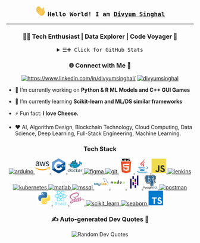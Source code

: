 <h3 align="center"><img src="wave.gif" width="30px" height="30px">
  <samp> Hello World! I am 
    <b> <a rel="nofollow noopener noreferrer" target="_blank" href="https://github.com/divyumsinghal">Divyum Singhal</a> </b>
  </samp>
</h3>

---

<h3 align="center">👨‍💻 Tech Enthusiast | Data Explorer | Code Voyager 🌌</h3>

<details align="center">
   <summary> <samp> &#9776;➕ Click for GitHub Stats</samp></summary>
   <p align="center">
     <br>
     <!-- GitHub statistics -->
     <img src="https://github-readme-stats.vercel.app/api?username=divyumsinghal&theme=radical&show_icons=true&hide_border=true" />
     <br>
    <!-- GitHub contribution streak -->
     <a href="https://github.com/divyumsinghal" target="_blank"><img alt="divyumsinghal" src="https://github-readme-streak-stats.herokuapp.com/?user=divyumsinghal&theme=omni&hide_border=false"/></a> 
     <br>
     <!-- Top programming languages -->
     <img src="https://github-readme-stats.vercel.app/api/top-langs/?username=divyumsinghal&theme=radical&show_icons=true&hide_border=true&layout=compact&langs_count=8"/>
     <br>
     <!--  GitHub achievements-->
     <img src="https://github-profile-trophy.vercel.app/?username=divyumsinghal&theme=radical&no-frame=false&no-bg=false&margin-w=4" alt="divyumsinghal" />
    <!-- Last GitHub profile update -->
     <a href="https://github.com/divyumsinghal/divyumsinghal" target="_blank"><img alt="GitHub hits" src="https://img.shields.io/github/last-commit/divyumsinghal/divyumsinghal?label=profile%20updated&style=flat-square"></a>
     <br>
   </p>
</details>


<h3 align="center">🌐 Connect with Me 🚀</h3>
<p align="center">
  <a href="https://www.linkedin.com/in/divyumsinghal/" target="blank"><img src="https://raw.githubusercontent.com/rahuldkjain/github-profile-readme-generator/master/src/images/icons/Social/linked-in-alt.svg" alt="https://www.linkedin.com/in/divyumsinghal/" height="30" width="40" /></a>
  <a href="https://instagram.com/divyumsinghal" target="blank"><img src="https://raw.githubusercontent.com/rahuldkjain/github-profile-readme-generator/master/src/images/icons/Social/instagram.svg" alt="divyumsinghal" height="30" width="40" /></a>
</p>


- 🔭 I’m currently working on **Python & R ML Models and C++ GUI Games**

- 🌱 I’m currently learning **Scikit-learn and ML/DS similar frameworks**

- ⚡ Fun fact: **I love Cheese.**

- ❤️ AI, Algorithm Design, Blockchain Technology, Cloud Computing, Data Science, Deep Learning, Full-Stack Engineering, Machine Learning. 

<h3 align="center">Tech Stack</h3>


<p align="center"> </a> <a href="https://www.arduino.cc/" target="_blank" rel="noreferrer"> <img src="https://cdn.worldvectorlogo.com/logos/arduino-1.svg" alt="arduino" width="40" height="40"/> </a> <a href="https://aws.amazon.com" target="_blank" rel="noreferrer"> <img src="https://raw.githubusercontent.com/devicons/devicon/master/icons/amazonwebservices/amazonwebservices-original-wordmark.svg" alt="aws" width="40" height="40"/> </a> </a> <a href="https://www.w3schools.com/cpp/" target="_blank" rel="noreferrer"> <img src="https://raw.githubusercontent.com/devicons/devicon/master/icons/cplusplus/cplusplus-original.svg" alt="cplusplus" width="40" height="40"/> </a> <a href="https://www.docker.com/" target="_blank" rel="noreferrer"> <img src="https://raw.githubusercontent.com/devicons/devicon/master/icons/docker/docker-original-wordmark.svg" alt="docker" width="40" height="40"/> </a> <a href="https://www.figma.com/" target="_blank" rel="noreferrer"> <img src="https://www.vectorlogo.zone/logos/figma/figma-icon.svg" alt="figma" width="40" height="40"/> </a> <a href="https://git-scm.com/" target="_blank" rel="noreferrer"> <img src="https://www.vectorlogo.zone/logos/git-scm/git-scm-icon.svg" alt="git" width="40" height="40"/> </a> <a href="https://www.w3.org/html/" target="_blank" rel="noreferrer"> <img src="https://raw.githubusercontent.com/devicons/devicon/master/icons/html5/html5-original-wordmark.svg" alt="html5" width="40" height="40"/> </a> <a href="https://www.java.com" target="_blank" rel="noreferrer"> <img src="https://raw.githubusercontent.com/devicons/devicon/master/icons/java/java-original.svg" alt="java" width="40" height="40"/> </a> <a href="https://developer.mozilla.org/en-US/docs/Web/JavaScript" target="_blank" rel="noreferrer"> <img src="https://raw.githubusercontent.com/devicons/devicon/master/icons/javascript/javascript-original.svg" alt="javascript" width="40" height="40"/> </a> <a href="https://www.jenkins.io" target="_blank" rel="noreferrer"> <img src="https://www.vectorlogo.zone/logos/jenkins/jenkins-icon.svg" alt="jenkins" width="40" height="40"/> </a> <a href="https://kubernetes.io" target="_blank" rel="noreferrer"> <img src="https://www.vectorlogo.zone/logos/kubernetes/kubernetes-icon.svg" alt="kubernetes" width="40" height="40"/> </a> <a href="https://www.mathworks.com/" target="_blank" rel="noreferrer"> <img src="https://upload.wikimedia.org/wikipedia/commons/2/21/Matlab_Logo.png" alt="matlab" width="40" height="40"/> </a> <a href="https://www.microsoft.com/en-us/sql-server" target="_blank" rel="noreferrer"> <img src="https://www.svgrepo.com/show/303229/microsoft-sql-server-logo.svg" alt="mssql" width="40" height="40"/> </a> <a href="https://www.mysql.com/" target="_blank" rel="noreferrer"> <img src="https://raw.githubusercontent.com/devicons/devicon/master/icons/mysql/mysql-original-wordmark.svg" alt="mysql" width="40" height="40"/> </a> <a href="https://nodejs.org" target="_blank" rel="noreferrer"> <img src="https://raw.githubusercontent.com/devicons/devicon/master/icons/nodejs/nodejs-original-wordmark.svg" alt="nodejs" width="40" height="40"/> </a> <a href="https://pandas.pydata.org/" target="_blank" rel="noreferrer"> <img src="https://raw.githubusercontent.com/devicons/devicon/2ae2a900d2f041da66e950e4d48052658d850630/icons/pandas/pandas-original.svg" alt="pandas" width="40" height="40"/> </a> <a href="https://www.postgresql.org" target="_blank" rel="noreferrer"> <img src="https://raw.githubusercontent.com/devicons/devicon/master/icons/postgresql/postgresql-original-wordmark.svg" alt="postgresql" width="40" height="40"/> </a> <a href="https://postman.com" target="_blank" rel="noreferrer"> <img src="https://www.vectorlogo.zone/logos/getpostman/getpostman-icon.svg" alt="postman" width="40" height="40"/> </a> <a href="https://www.python.org" target="_blank" rel="noreferrer"> <img src="https://raw.githubusercontent.com/devicons/devicon/master/icons/python/python-original.svg" alt="python" width="40" height="40"/> </a> <a href="https://reactjs.org/" target="_blank" rel="noreferrer"> <img src="https://raw.githubusercontent.com/devicons/devicon/master/icons/react/react-original-wordmark.svg" alt="react" width="40" height="40"/> </a> <a href="https://sass-lang.com" target="_blank" rel="noreferrer"> <img src="https://raw.githubusercontent.com/devicons/devicon/master/icons/sass/sass-original.svg" alt="sass" width="40" height="40"/> </a> <a href="https://scikit-learn.org/" target="_blank" rel="noreferrer"> <img src="https://upload.wikimedia.org/wikipedia/commons/0/05/Scikit_learn_logo_small.svg" alt="scikit_learn" width="40" height="40"/> </a> <a href="https://seaborn.pydata.org/" target="_blank" rel="noreferrer"> <img src="https://seaborn.pydata.org/_images/logo-mark-lightbg.svg" alt="seaborn" width="40" height="40"/> </a> <a href="https://www.typescriptlang.org/" target="_blank" rel="noreferrer"> <img src="https://raw.githubusercontent.com/devicons/devicon/master/icons/typescript/typescript-original.svg" alt="typescript" width="40" height="40"/> </a> </p>


<h3 align="center">✍️ Auto-generated  Dev Quotes 🌟</h3>
<p align="center">
  <img src="https://quotes-github-readme.vercel.app/api?type=horizontal&theme=radical" alt="Random Dev Quotes" />
</p>

